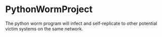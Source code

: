 # PythonWormProject
The python worm program will infect and self-replicate to other potential victim systems on the same network.

